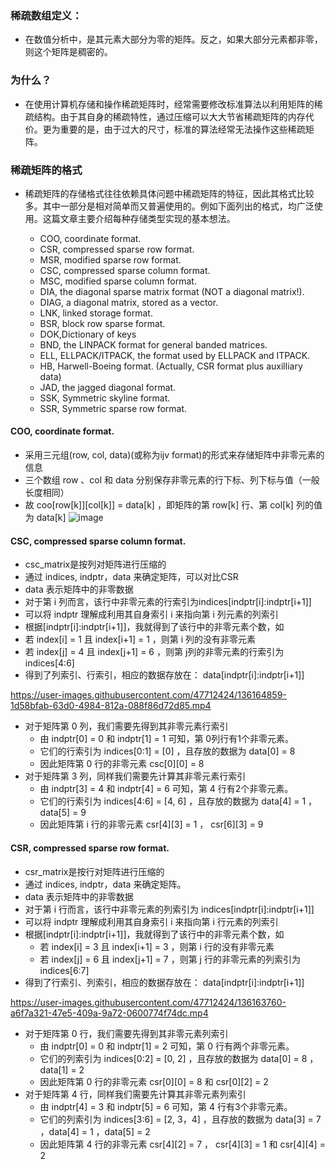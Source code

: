 ### 稀疏数组定义：
- 在数值分析中，是其元素大部分为零的矩阵。反之，如果大部分元素都非零，则这个矩阵是稠密的。
### 为什么？
- 在使用计算机存储和操作稀疏矩阵时，经常需要修改标准算法以利用矩阵的稀疏结构。由于其自身的稀疏特性，通过压缩可以大大节省稀疏矩阵的内存代价。更为重要的是，由于过大的尺寸，标准的算法经常无法操作这些稀疏矩阵。

### 稀疏矩阵的格式
- 稀疏矩阵的存储格式往往依赖具体问题中稀疏矩阵的特征，因此其格式比较多。其中一部分是相对简单而又普遍使用的。例如下面列出的格式，均广泛使用。这篇文章主要介绍每种存储类型实现的基本想法。

  - COO, coordinate format.
  - CSR, compressed sparse row format.
  - MSR, modified sparse row format.
  - CSC, compressed sparse column format.
  - MSC, modified sparse column format.
  - DIA, the diagonal sparse matrix format (NOT a diagonal matrix!).
  - DIAG, a diagonal matrix, stored as a vector.
  - LNK, linked storage format.
  - BSR, block row sparse format.
  - DOK,Dictionary of keys
  - BND, the LINPACK format for general banded matrices.
  - ELL, ELLPACK/ITPACK, the format used by ELLPACK and ITPACK.
  - HB, Harwell-Boeing format. (Actually, CSR format plus auxilliary data)
  - JAD, the jagged diagonal format.
  - SSK, Symmetric skyline format.
  - SSR, Symmetric sparse row format.
#### COO, coordinate format.
- 采用三元组(row, col, data)(或称为ijv format)的形式来存储矩阵中非零元素的信息
- 三个数组 row 、col 和 data 分别保存非零元素的行下标、列下标与值（一般长度相同）
- 故 coo[row[k]][col[k]] = data[k] ，即矩阵的第 row[k] 行、第 col[k] 列的值为 data[k]
![image](https://user-images.githubusercontent.com/47712424/136163211-525a4ff6-48ab-439a-a1d9-1a844f6216ae.png)

#### CSC, compressed sparse column format.

- csc_matrix是按列对矩阵进行压缩的
- 通过 indices, indptr，data 来确定矩阵，可以对比CSR
- data 表示矩阵中的非零数据
- 对于第 i 列而言，该行中非零元素的行索引为indices[indptr[i]:indptr[i+1]]
- 可以将 indptr 理解成利用其自身索引 i 来指向第 i 列元素的列索引
- 根据[indptr[i]:indptr[i+1]]，我就得到了该行中的非零元素个数，如
- 若 index[i] = 1 且 index[i+1] = 1 ，则第 i 列的没有非零元素
- 若 index[j] = 4 且 index[j+1] = 6 ，则第 j列的非零元素的行索引为 indices[4:6]
- 得到了列索引、行索引，相应的数据存放在： data[indptr[i]:indptr[i+1]]

https://user-images.githubusercontent.com/47712424/136164859-1d58bfab-63d0-4984-812a-088f86d72d85.mp4

- 对于矩阵第 0 列，我们需要先得到其非零元素行索引
  - 由 indptr[0] = 0 和 indptr[1] = 1 可知，第 0列行有1个非零元素。
  - 它们的行索引为 indices[0:1] = [0] ，且存放的数据为 data[0] = 8
  - 因此矩阵第 0 行的非零元素 csc[0][0] = 8
- 对于矩阵第 3 列，同样我们需要先计算其非零元素行索引
  - 由 indptr[3] = 4 和 indptr[4] = 6 可知，第 4 行有2个非零元素。
  - 它们的行索引为 indices[4:6] = [4, 6] ，且存放的数据为 data[4] = 1 ，data[5] = 9
  - 因此矩阵第 i 行的非零元素 csr[4][3] = 1 ， csr[6][3] = 9
#### CSR, compressed sparse row format.
- csr_matrix是按行对矩阵进行压缩的
- 通过 indices, indptr，data 来确定矩阵。
- data 表示矩阵中的非零数据
- 对于第 i 行而言，该行中非零元素的列索引为 indices[indptr[i]:indptr[i+1]]
- 可以将 indptr 理解成利用其自身索引 i 来指向第 i 行元素的列索引
- 根据[indptr[i]:indptr[i+1]]，我就得到了该行中的非零元素个数，如
  - 若 index[i] = 3 且 index[i+1] = 3 ，则第 i 行的没有非零元素
  - 若 index[j] = 6 且 index[j+1] = 7 ，则第 j 行的非零元素的列索引为 indices[6:7]
- 得到了行索引、列索引，相应的数据存放在： data[indptr[i]:indptr[i+1]]

https://user-images.githubusercontent.com/47712424/136163760-a6f7a321-47e5-409a-9a72-0600774f74dc.mp4

- 对于矩阵第 0 行，我们需要先得到其非零元素列索引
  - 由 indptr[0] = 0 和 indptr[1] = 2 可知，第 0 行有两个非零元素。
  - 它们的列索引为 indices[0:2] = [0, 2] ，且存放的数据为 data[0] = 8 ， data[1] = 2
  - 因此矩阵第 0 行的非零元素 csr[0][0] = 8 和 csr[0][2] = 2
- 对于矩阵第 4 行，同样我们需要先计算其非零元素列索引
  - 由 indptr[4] = 3 和 indptr[5] = 6 可知，第 4 行有3个非零元素。
  - 它们的列索引为 indices[3:6] = [2, 3，4] ，且存放的数据为 data[3] = 7 ，data[4] = 1 ，data[5] = 2
  - 因此矩阵第 4 行的非零元素 csr[4][2] = 7 ， csr[4][3] = 1 和 csr[4][4] = 2
